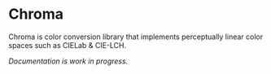 # Chroma
Chroma is color conversion library that implements perceptually linear color spaces such as CIELab &amp; CIE-LCH.

*Documentation is work in progress.*